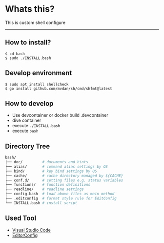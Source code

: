 # Whats this?

This is custom shell configure

---

## How to install?

```terminal
$ cd bash
$ sudo ./INSTALL.bash
```

## Develop environment

```terminal
$ sudo apt install shellcheck
$ go install github.com/mvdan/sh/cmd/shfmt@latest
```

## How to develop

- Use devcontainer or docker build .devcontainer
- dive container
- execute `./INSTALL.bash`
- execute `bash`

## Directory Tree

```bash
bash/
├── doc/         # documents and hints
├── alias/       # command alias settings by OS
├── bind/        # key bind settings by OS
├── cache/       # cache directory managed by ${CACHE}
├── conf.d/      # setting files e.g. status variables
├── functions/   # function definitions
├── readline/    # readline settings
├── config.bash  # load above files as main method
├── .editconfig  # format style rule for EditConfig
└── INSTALL.bash # install script
```

## Used Tool

- [Visual Studio Code](https://code.visualstudio.com/)
- [EditorConfig](https://editorconfig.org/)
